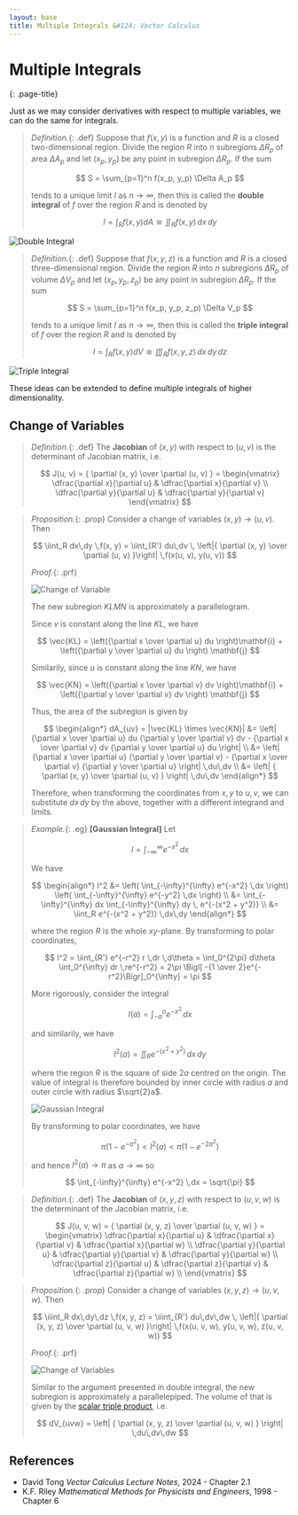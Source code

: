 ```yaml
---
layout: base
title: Multiple Integrals &#124; Vector Calculus
---
```


# Multiple Integrals
{: .page-title}

Just as we may consider derivatives with respect to multiple variables, we can do the same for integrals.

> *Definition.*{: .def}
> Suppose that $f(x, y)$ is a function and $R$ is a closed two-dimensional region.
> Divide the region $R$ into $n$ subregions $\Delta R_p$ of area $\Delta A_p$ and let $(x_p, y_p)$ be any point in subregion $\Delta R_p$.
> If the sum
>
> $$
  S = \sum_{p=1}^n f(x_p, y_p) \Delta A_p
  $$
>
> tends to a unique limit $I$ as $n \to \infty$, then this is called the **double integral** of $f$ over the region $R$ and is denoted by
>
> $$
  I = \int_R f(x, y) dA \cong \iint_R f(x, y) \,dx \,dy
  $$

![Double Integral](../images/vector-calculus-double-integral.png)

> *Definition.*{: .def}
> Suppose that $f(x, y, z)$ is a function and $R$ is a closed three-dimensional region.
> Divide the region $R$ into $n$ subregions $\Delta R_p$ of volume $\Delta V_p$ and let $(x_p, y_p, z_p)$ be any point in subregion $\Delta R_p$.
> If the sum
>
> $$
  S = \sum_{p=1}^n f(x_p, y_p, z_p) \Delta V_p
  $$
>
> tends to a unique limit $I$ as $n \to \infty$, then this is called the **triple integral** of $f$ over the region $R$ and is denoted by
>
> $$
  I = \int_R f(x, y) dV \cong \iiint_R f(x, y, z) \,dx \,dy \,dz
  $$

![Triple Integral](../images/vector-calculus-triple-integral.png)

These ideas can be extended to define multiple integrals of higher dimensionality.

## Change of Variables

> *Definition.*{: .def}
> The **Jacobian** of $(x, y)$ with respect to $(u, v)$ is the determinant of Jacobian matrix, i.e.
>
> $$
  J(u, v) = { \partial (x, y) \over \partial (u, v) } = \begin{vmatrix}
  \dfrac{\partial x}{\partial u} & \dfrac{\partial x}{\partial v} \\
  \dfrac{\partial y}{\partial u} & \dfrac{\partial y}{\partial v}
  \end{vmatrix}
  $$

> *Proposition.*{: .prop}
> Consider a change of variables $(x, y) \to (u, v)$.
> Then
>
> $$
  \iint_R dx\,dy \,f(x, y) = \iint_{R'} du\,dv \, \left|{ \partial (x, y) \over \partial (u, v) }\right| \,f(x(u, v), y(u, v))
  $$
>
> *Proof.*{: .prf}
>
> ![Change of Variable](../images/vector-calculus-change-of-variables-2d.png)
>
> The new subregion $KLMN$ is approximately a parallelogram.
>
> Since $v$ is constant along the line $KL$, we have
>
> $$
  \vec{KL} = \left({\partial x \over \partial u} du \right)\mathbf{i} + \left({\partial y \over \partial u} du \right) \mathbf{j}
  $$
>
> Similarily, since $u$ is constant along the line $KN$, we have
>
> $$
  \vec{KN} = \left({\partial x \over \partial v} dv \right)\mathbf{i} + \left({\partial y \over \partial v} dv \right) \mathbf{j}
  $$
>
> Thus, the area of the subregion is given by
>
> $$
  \begin{align*}
  dA_{uv} = |\vec{KL} \times \vec{KN}| &= \left| {\partial x \over \partial u} du {\partial y \over \partial v} dv - {\partial x \over \partial v} dv {\partial y \over \partial u} du \right| \\
  &= \left| {\partial x \over \partial u} {\partial y \over \partial v} - {\partial x \over \partial v} {\partial y \over \partial u} \right| \,du\,dv \\
  &= \left| { \partial (x, y) \over \partial (u, v) } \right| \,du\,dv
  \end{align*}
  $$
>
> Therefore, when transforming the coordinates from $x, y$ to $u, v$, we can substitute $dx\,dy$ by the above, together with a different integrand and limits.

> *Example.*{: .eg}
> **[Gaussian Integral]** Let
>
> $$
  I = \int_{-\infty}^{\infty} e^{-x^2} \,dx
  $$
>
> We have
>
> $$
  \begin{align*}
  I^2 &= \left( \int_{-\infty}^{\infty} e^{-x^2} \,dx \right) \left( \int_{-\infty}^{\infty} e^{-y^2} \,dx \right) \\
  &= \int_{-\infty}^{\infty} dx \int_{-\infty}^{\infty} dy \, e^{-(x^2 + y^2)} \\
  &= \iint_R e^{-(x^2 + y^2)} \,dx\,dy
  \end{align*}
  $$
>
> where the region $R$ is the whole $xy$-plane. By transforming to polar coordinates,
>
> $$
  I^2 = \iint_{R'} e^{-r^2} r \,dr \,d\theta
  = \int_0^{2\pi} d\theta \int_0^{\infty} dr \,re^{-r^2}
  = 2\pi \Bigl[ -{1 \over 2}e^{-r^2}\Bigr]_0^{\infty} = \pi
  $$
>
> More rigorously, consider the integral
>
> $$
  I(a) = \int_{-a}^a e^{-x^2} \,dx
  $$
>
> and similarily, we have
>
> $$
  I^2(a) = \iint_R e^{-(x^2 + y^2)} \,dx\,dy
  $$
>
> where the region $R$ is the square of side $2a$ centred on the origin.
> The value of integral is therefore bounded by inner circle with radius $a$ and outer circle with radius $\sqrt{2}a$.
>
> ![Gaussian Integral](../images/vector-calculus-gaussian-integral.png)
>
> By transforming to polar coordinates, we have
>
> $$
  \pi \left( 1 - e^{-a^2} \right) < I^2(a) < \pi \left( 1 - e^{-2a^2} \right)
  $$
>
> and hence $I^2(a) \to \pi$ as $a \to \infty$ so
>
> $$
  \int_{-\infty}^{\infty} e^{-x^2} \,dx = \sqrt{\pi}
  $$

> *Definition.*{: .def}
> The **Jacobian** of $(x, y, z)$ with respect to $(u, v, w)$ is the determinant of the Jacobian matrix, i.e.
>
> $$
  J(u, v, w) = { \partial (x, y, z) \over \partial (u, v, w) } = \begin{vmatrix}
  \dfrac{\partial x}{\partial u} & \dfrac{\partial x}{\partial v} & \dfrac{\partial x}{\partial w} \\
  \dfrac{\partial y}{\partial u} & \dfrac{\partial y}{\partial v} & \dfrac{\partial y}{\partial w} \\
  \dfrac{\partial z}{\partial u} & \dfrac{\partial z}{\partial v} & \dfrac{\partial z}{\partial w} \\
  \end{vmatrix}
  $$

> *Proposition.*{: .prop}
> Consider a change of variables $(x, y, z) \to (u, v, w)$.
> Then
>
> $$
  \iiint_R dx\,dy\,dz \,f(x, y, z) = \iiint_{R'} du\,dv\,dw \, \left|{ \partial (x, y, z) \over \partial (u, v, w) }\right| \,f(x(u, v, w), y(u, v, w), z(u, v, w))
  $$
>
> *Proof.*{: .prf}
>
> ![Change of Variables](../images/vector-calculus-change-of-variables-3d.png)
>
> Similar to the argument presented in double integral, the new subregion is approximately a parallelepiped.
> The volume of that is given by the [scalar triple product](../vectors-and-matrices/vectors.md#scalar-triple-product), i.e.
>
> $$
  dV_{uvw} = \left| { \partial (x, y, z) \over \partial (u, v, w) } \right| \,du\,dv\,dw
  $$

## References

* David Tong _Vector Calculus Lecture Notes_, 2024 - Chapter 2.1
* K.F. Riley _Mathematical Methods for Physicists and Engineers_, 1998 - Chapter 6
